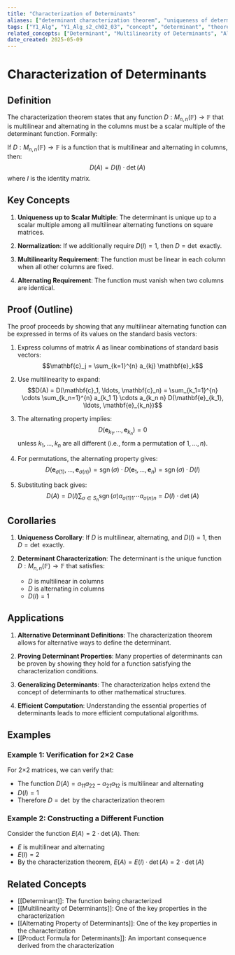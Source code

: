 ```yaml
---
title: "Characterization of Determinants"
aliases: ["determinant characterization theorem", "uniqueness of determinant"]
tags: ["Y1_Alg", "Y1_Alg_s2_ch02_03", "concept", "determinant", "theorem"]
related_concepts: ["Determinant", "Multilinearity of Determinants", "Alternating Property of Determinants", "Product Formula for Determinants"]
date_created: 2025-05-09
---
```


# Characterization of Determinants

## Definition
The characterization theorem states that any function $D: M_{n,n}(\mathbb{F}) \to \mathbb{F}$ that is multilinear and alternating in the columns must be a scalar multiple of the determinant function. Formally:

If $D: M_{n,n}(\mathbb{F}) \to \mathbb{F}$ is a function that is multilinear and alternating in columns, then:
$$D(A) = D(I) \cdot \det(A)$$
where $I$ is the identity matrix.

## Key Concepts
1. **Uniqueness up to Scalar Multiple**: The determinant is unique up to a scalar multiple among all multilinear alternating functions on square matrices.

2. **Normalization**: If we additionally require $D(I) = 1$, then $D = \det$ exactly.

3. **Multilinearity Requirement**: The function must be linear in each column when all other columns are fixed.

4. **Alternating Requirement**: The function must vanish when two columns are identical.

## Proof (Outline)
The proof proceeds by showing that any multilinear alternating function can be expressed in terms of its values on the standard basis vectors:

1. Express columns of matrix $A$ as linear combinations of standard basis vectors:
   $$\mathbf{c}_j = \sum_{k=1}^{n} a_{kj} \mathbf{e}_k$$

2. Use multilinearity to expand:
   $$D(A) = D(\mathbf{c}_1, \ldots, \mathbf{c}_n) = \sum_{k_1=1}^{n} \cdots \sum_{k_n=1}^{n} a_{k_1 1} \cdots a_{k_n n} D(\mathbf{e}_{k_1}, \ldots, \mathbf{e}_{k_n})$$

3. The alternating property implies:
   $$D(\mathbf{e}_{k_1}, \ldots, \mathbf{e}_{k_n}) = 0$$
   unless $k_1, \ldots, k_n$ are all different (i.e., form a permutation of $1,\ldots,n$).

4. For permutations, the alternating property gives:
   $$D(\mathbf{e}_{\sigma(1)}, \ldots, \mathbf{e}_{\sigma(n)}) = \operatorname{sgn}(\sigma) \cdot D(\mathbf{e}_1, \ldots, \mathbf{e}_n) = \operatorname{sgn}(\sigma) \cdot D(I)$$

5. Substituting back gives:
   $$D(A) = D(I) \sum_{\sigma \in S_n} \operatorname{sgn}(\sigma) a_{\sigma(1)1} \cdots a_{\sigma(n)n} = D(I) \cdot \det(A)$$

## Corollaries
1. **Uniqueness Corollary**: If $D$ is multilinear, alternating, and $D(I) = 1$, then $D = \det$ exactly.

2. **Determinant Characterization**: The determinant is the unique function $D: M_{n,n}(\mathbb{F}) \to \mathbb{F}$ that satisfies:
   - $D$ is multilinear in columns
   - $D$ is alternating in columns
   - $D(I) = 1$

## Applications
1. **Alternative Determinant Definitions**: The characterization theorem allows for alternative ways to define the determinant.

2. **Proving Determinant Properties**: Many properties of determinants can be proven by showing they hold for a function satisfying the characterization conditions.

3. **Generalizing Determinants**: The characterization helps extend the concept of determinants to other mathematical structures.

4. **Efficient Computation**: Understanding the essential properties of determinants leads to more efficient computational algorithms.

## Examples
### Example 1: Verification for 2×2 Case
For 2×2 matrices, we can verify that:
- The function $D(A) = a_{11}a_{22} - a_{21}a_{12}$ is multilinear and alternating
- $D(I) = 1$
- Therefore $D = \det$ by the characterization theorem

### Example 2: Constructing a Different Function
Consider the function $E(A) = 2 \cdot \det(A)$. Then:
- $E$ is multilinear and alternating
- $E(I) = 2$
- By the characterization theorem, $E(A) = E(I) \cdot \det(A) = 2 \cdot \det(A)$

## Related Concepts
- [[Determinant]]: The function being characterized
- [[Multilinearity of Determinants]]: One of the key properties in the characterization
- [[Alternating Property of Determinants]]: One of the key properties in the characterization
- [[Product Formula for Determinants]]: An important consequence derived from the characterization
